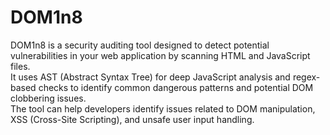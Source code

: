 # DOM1n8
DOM1n8 is a security auditing tool designed to detect potential vulnerabilities in your web application by scanning HTML and JavaScript files.  
It uses AST (Abstract Syntax Tree) for deep JavaScript analysis and regex-based checks to identify common dangerous patterns and potential DOM clobbering issues.  
The tool can help developers identify issues related to DOM manipulation, XSS (Cross-Site Scripting), and unsafe user input handling.  
